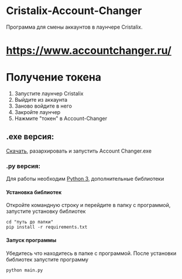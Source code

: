 # Cristalix-Account-Changer
Программа для смены аккаунтов в лаунчере Cristalix.

# https://www.accountchanger.ru/

# Получение токена
  1. Запустите лаунчер Cristalix
  2. Выйдите из аккаунта
  3. Заново войдите в него
  4. Закройте лаунчер
  5. Нажмите "токен" в Account-Changer

## .exe версия:
  [Скачать](https://github.com/matswuuu/Cristalix-Account-Changer/releases/download/v0.0.1/Account.Changer.zip), разархировать и запустить Account Changer.exe
 
### .py версия:
  Для работы необходим [Python 3](https://www.python.org/downloads/), дополнительные библиотеки
  
#### Установка библиотек
   Откройте командную строку и перейдите в папку с программой, запустите установку библиотек

    cd "путь до папки"
    pip install -r requirements.txt
    
#### Запуск программы
   Убедитесь что находитесь в папке с программой. После установки библиотек запустите программу
     
    python main.py
